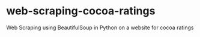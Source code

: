 # web-scraping-cocoa-ratings
Web Scraping using BeautifulSoup in Python on a website for cocoa ratings

